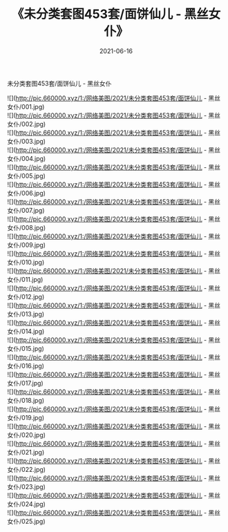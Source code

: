 ﻿---
layout: post
title:  《未分类套图453套/面饼仙儿 - 黑丝女仆》
date:   2021-06-16
img: http://pic.660000.xyz/1:/网络美图/2021/未分类套图453套/面饼仙儿 - 黑丝女仆/000.jpg
categories: [美女, 清纯, 唯美]
---

未分类套图453套/面饼仙儿 - 黑丝女仆

 ![](http://pic.660000.xyz/1:/网络美图/2021/未分类套图453套/面饼仙儿 - 黑丝女仆/001.jpg) <br>![](http://pic.660000.xyz/1:/网络美图/2021/未分类套图453套/面饼仙儿 - 黑丝女仆/002.jpg) <br>![](http://pic.660000.xyz/1:/网络美图/2021/未分类套图453套/面饼仙儿 - 黑丝女仆/003.jpg) <br>![](http://pic.660000.xyz/1:/网络美图/2021/未分类套图453套/面饼仙儿 - 黑丝女仆/004.jpg) <br>![](http://pic.660000.xyz/1:/网络美图/2021/未分类套图453套/面饼仙儿 - 黑丝女仆/005.jpg) <br>![](http://pic.660000.xyz/1:/网络美图/2021/未分类套图453套/面饼仙儿 - 黑丝女仆/006.jpg) <br>![](http://pic.660000.xyz/1:/网络美图/2021/未分类套图453套/面饼仙儿 - 黑丝女仆/007.jpg) <br>![](http://pic.660000.xyz/1:/网络美图/2021/未分类套图453套/面饼仙儿 - 黑丝女仆/008.jpg) <br>![](http://pic.660000.xyz/1:/网络美图/2021/未分类套图453套/面饼仙儿 - 黑丝女仆/009.jpg) <br>![](http://pic.660000.xyz/1:/网络美图/2021/未分类套图453套/面饼仙儿 - 黑丝女仆/010.jpg) <br>![](http://pic.660000.xyz/1:/网络美图/2021/未分类套图453套/面饼仙儿 - 黑丝女仆/011.jpg) <br>![](http://pic.660000.xyz/1:/网络美图/2021/未分类套图453套/面饼仙儿 - 黑丝女仆/012.jpg) <br>![](http://pic.660000.xyz/1:/网络美图/2021/未分类套图453套/面饼仙儿 - 黑丝女仆/013.jpg) <br>![](http://pic.660000.xyz/1:/网络美图/2021/未分类套图453套/面饼仙儿 - 黑丝女仆/014.jpg) <br>![](http://pic.660000.xyz/1:/网络美图/2021/未分类套图453套/面饼仙儿 - 黑丝女仆/015.jpg) <br>![](http://pic.660000.xyz/1:/网络美图/2021/未分类套图453套/面饼仙儿 - 黑丝女仆/016.jpg) <br>![](http://pic.660000.xyz/1:/网络美图/2021/未分类套图453套/面饼仙儿 - 黑丝女仆/017.jpg) <br>![](http://pic.660000.xyz/1:/网络美图/2021/未分类套图453套/面饼仙儿 - 黑丝女仆/018.jpg) <br>![](http://pic.660000.xyz/1:/网络美图/2021/未分类套图453套/面饼仙儿 - 黑丝女仆/019.jpg) <br>![](http://pic.660000.xyz/1:/网络美图/2021/未分类套图453套/面饼仙儿 - 黑丝女仆/020.jpg) <br>![](http://pic.660000.xyz/1:/网络美图/2021/未分类套图453套/面饼仙儿 - 黑丝女仆/021.jpg) <br>![](http://pic.660000.xyz/1:/网络美图/2021/未分类套图453套/面饼仙儿 - 黑丝女仆/022.jpg) <br>![](http://pic.660000.xyz/1:/网络美图/2021/未分类套图453套/面饼仙儿 - 黑丝女仆/023.jpg) <br>![](http://pic.660000.xyz/1:/网络美图/2021/未分类套图453套/面饼仙儿 - 黑丝女仆/024.jpg) <br>![](http://pic.660000.xyz/1:/网络美图/2021/未分类套图453套/面饼仙儿 - 黑丝女仆/025.jpg) <br>